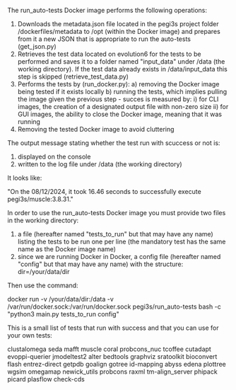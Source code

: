 The run_auto-tests Docker image performs the following operations:

1) Downloads the metadata.json file located in the pegi3s project folder /dockerfiles/metadata to /opt (within the Docker image) and prepares from it a new JSON that is appropriate to run the auto-tests (get_json.py)
2) Retrieves the test data located on evolution6 for the tests to be performed and saves it to a folder named "input_data" under /data (the working directory). If the test data already exists in /data/input_data this step is skipped (retrieve_test_data.py)
3) Performs the tests by (run_docker.py):
	a) removing the Docker image being tested if it exists locally
	b) running the tests, which implies pulling the image given the previous step - succes is measured by:
	    i) for CLI images, the creation of a designated output file with non-zero size
		ii) for GUI images, the ability to close the Docker image, meaning that it was running
4) Removing the tested Docker image to avoid cluttering

The output message stating whether the test run with scuccess or not is:

1) displayed on the console
2) written to the log file under /data (the working directory)

It looks like:

"On the 08/12/2024, it took 16.46 seconds to successfully execute pegi3s/muscle:3.8.31."		

In order to use the run_auto-tests Docker image you must provide two files in the working directory:

1) a file (hereafter named "tests_to_run" but that may have any name) listing the tests to be run one per line (the mandatory test has the same name as the Docker image name)
2) since we are running Docker in Docker, a config file (hereafter named "config" but that may have any name) with the structure: dir=/your/data/dir

Then use the command:

docker run -v /your/data/dir:/data -v /var/run/docker.sock:/var/run/docker.sock pegi3s/run_auto-tests bash -c "python3 main.py tests_to_run config"

This is a small list of tests that run with success and that you can use for your own tests:

clustalomega
seda
mafft
muscle
coral
probcons_nuc
tcoffee
cutadapt
evoppi-querier
jmodeltest2
alter
bedtools
graphviz
sratoolkit
bioconvert
flash
entrez-direct
getpdb
goalign
gotree
id-mapping
abyss
edena
plottree
wgsim
omegamap
newick_utils
probcons
raxml
tm-align_server
phipack
picard
plasflow
check-cds